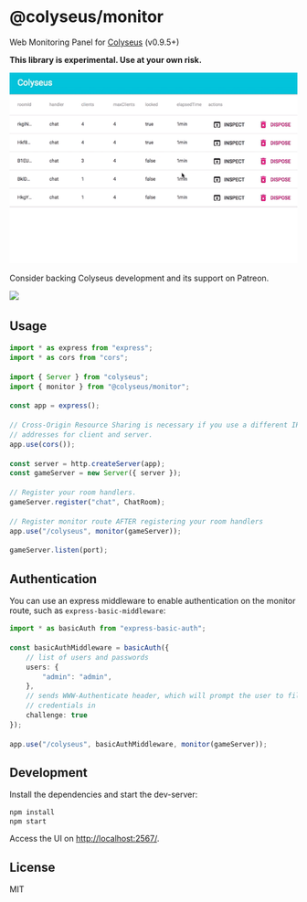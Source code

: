 # @colyseus/monitor

Web Monitoring Panel for [Colyseus](https://github.com/gamestdio/colyseus) (v0.9.5+)

**This library is experimental. Use at your own risk.**

<img src="media/demo.gif?raw=true" />

Consider backing Colyseus development and its support on Patreon.

<a href="https://www.patreon.com/bePatron?u=3301115"><img src="https://c5.patreon.com/external/logo/become_a_patron_button.png" /></a>

## Usage

```typescript
import * as express from "express";
import * as cors from "cors";

import { Server } from "colyseus";
import { monitor } from "@colyseus/monitor";

const app = express();

// Cross-Origin Resource Sharing is necessary if you use a different IP
// addresses for client and server.
app.use(cors());

const server = http.createServer(app);
const gameServer = new Server({ server });

// Register your room handlers.
gameServer.register("chat", ChatRoom);

// Register monitor route AFTER registering your room handlers
app.use("/colyseus", monitor(gameServer));

gameServer.listen(port);
```

## Authentication

You can use an express middleware to enable authentication on the monitor route, such as `express-basic-middleware`:

```typescript
import * as basicAuth from "express-basic-auth";

const basicAuthMiddleware = basicAuth({
    // list of users and passwords
    users: {
        "admin": "admin",
    },
    // sends WWW-Authenticate header, which will prompt the user to fill
    // credentials in
    challenge: true
});

app.use("/colyseus", basicAuthMiddleware, monitor(gameServer));
```

## Development

Install the dependencies and start the dev-server:

```
npm install
npm start
```

Access the UI on [http://localhost:2567/](http://localhost:2567/).

## License

MIT
